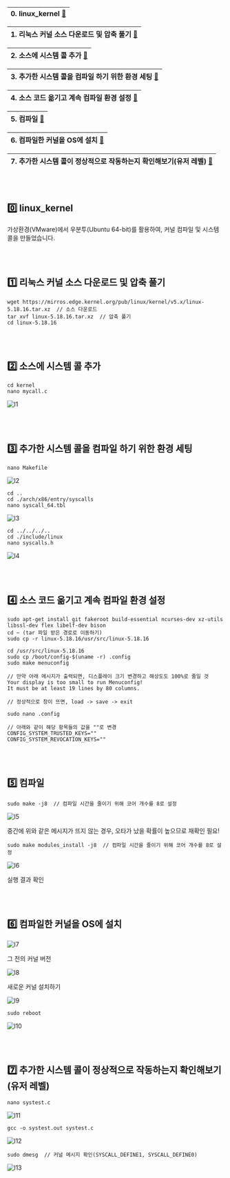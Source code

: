 |0. linux_kernel [🔻](https://github.com/hardy716/linux_kernel#0%EF%B8%8F⃣--linux_kernel)|
|---|

|1. 리눅스 커널 소스 다운로드 및 압축 풀기 [🔻](https://github.com/hardy716/linux_kernel#1%EF%B8%8F⃣--리눅스-커널-소스-다운로드-및-압축-풀기)|
|---|

|2. 소스에 시스템 콜 추가 [🔻](https://github.com/hardy716/linux_kernel#2%EF%B8%8F⃣--소스에-시스템-콜-추가)|
|---|

|3. 추가한 시스템 콜을 컴파일 하기 위한 환경 세팅 [🔻](https://github.com/hardy716/linux_kernel#3%EF%B8%8F⃣--추가한-시스템-콜을-컴파일-하기-위한-환경-세팅)|
|---|

|4. 소스 코드 옮기고 계속 컴파일 환경 설정 [🔻](https://github.com/hardy716/linux_kernel#4%EF%B8%8F⃣--소스-코드-옮기고-계속-컴파일-환경-설정)|
|---|

|5. 컴파일 [🔻](https://github.com/hardy716/linux_kernel#5%EF%B8%8F⃣--컴파일)|
|---|

|6. 컴파일한 커널을 OS에 설치 [🔻](https://github.com/hardy716/linux_kernel#6%EF%B8%8F⃣--컴파일한-커널을-os에-설치)|
|---|

|7. 추가한 시스템 콜이 정상적으로 작동하는지 확인해보기(유저 레벨) [🔻](https://github.com/hardy716/linux_kernel#7%EF%B8%8F⃣--추가한-시스템-콜이-정상적으로-작동하는지-확인해보기유저-레벨)|
|---|

<br></br>

## 0️⃣  linux_kernel

가상환경(VMware)에서 우분투(Ubuntu 64-bit)를 활용하여, 커널 컴파일 및 시스템 콜을 만들었습니다.

<br></br>

## 1️⃣  리눅스 커널 소스 다운로드 및 압축 풀기

```
wget https://mirros.edge.kernel.org/pub/linux/kernel/v5.x/linux-5.18.16.tar.xz  // 소스 다운로드
tar xvf linux-5.18.16.tar.xz  // 압축 풀기
cd linux-5.18.16
```

<br></br>

## 2️⃣  소스에 시스템 콜 추가

```
cd kernel
nano mycall.c
```

![l1](https://github.com/hardy716/linux_kernel/assets/101140679/b65298ac-f620-4e6b-9216-b178c7fe76ee)

<br></br>

## 3️⃣  추가한 시스템 콜을 컴파일 하기 위한 환경 세팅

```
nano Makefile
```

![l2](https://github.com/hardy716/linux_kernel/assets/101140679/ead27db9-4a45-4857-8007-e1a403ed3882)

```
cd ..
cd ./arch/x86/entry/syscalls
nano syscall_64.tbl
```
![l3](https://github.com/hardy716/linux_kernel/assets/101140679/4ea22ab5-a812-4ae6-9fcd-f7dfef84bd0b)

```
cd ../../../..
cd ./include/linux
nano syscalls.h
```
![l4](https://github.com/hardy716/linux_kernel/assets/101140679/3bd96836-5d87-421a-862c-7eb08ffdcddb)

<br></br>

## 4️⃣  소스 코드 옮기고 계속 컴파일 환경 설정

```
sudo apt-get install git fakeroot build-essential ncurses-dev xz-utils libssl-dev flex libelf-dev bison
cd ~ (tar 파일 받은 경로로 이동하기)
sudo cp -r linux-5.18.16/usr/src/linux-5.18.16
```

```
cd /usr/src/linux-5.18.16
sudo cp /boot/config-$(uname -r) .config
sudo make menuconfig
```

```
// 만약 아래 메시지가 출력되면, 디스플레이 크기 변경하고 해상도도 100%로 줄일 것
Your display is too small to run Menuconfig!
It must be at least 19 lines by 80 columns.

// 정상적으로 창이 뜨면, load -> save -> exit
```

```
sudo nano .config

// 아래와 같이 해당 항목들의 값을 ""로 변경
CONFIG_SYSTEM_TRUSTED_KEYS=""
CONFIG_SYSTEM_REVOCATION_KEYS=""
```

<br></br>

## 5️⃣  컴파일

```
sudo make -j8  // 컴파일 시간을 줄이기 위해 코어 개수를 8로 설정
```
![l5](https://github.com/hardy716/linux_kernel/assets/101140679/9e92743c-58e4-489e-ab2a-5843be897065)

중간에 위와 같은 메시지가 뜨지 않는 경우, 오타가 났을 확률이 높으므로 재확인 필요!

```
sudo make modules_install -j8  // 컴파일 시간을 줄이기 위해 코어 개수를 8로 설정
```
![l6](https://github.com/hardy716/linux_kernel/assets/101140679/5d2b0bee-cb86-4f90-9cd3-2cd1fbed86dc)

실행 결과 확인

<br></br>

## 6️⃣  컴파일한 커널을 OS에 설치

![l7](https://github.com/hardy716/linux_kernel/assets/101140679/c346ad2a-57d4-41a4-a45c-c558235ed880)

그 전의 커널 버전

![l8](https://github.com/hardy716/linux_kernel/assets/101140679/83605867-8a05-4f47-b8d6-5019e66b1365)

새로운 커널 설치하기

![l9](https://github.com/hardy716/linux_kernel/assets/101140679/84f53cc4-77f0-47ef-bea6-faf765c2fdd6)

```
sudo reboot
```

![l10](https://github.com/hardy716/linux_kernel/assets/101140679/522b3138-fda1-4eaf-b624-4b84fa756cea)

<br></br>

## 7️⃣  추가한 시스템 콜이 정상적으로 작동하는지 확인해보기(유저 레벨)

```
nano systest.c
```

![l11](https://github.com/hardy716/linux_kernel/assets/101140679/05339f23-3d0b-4349-adef-7453e8180c08)

```
gcc -o systest.out systest.c
```

![l12](https://github.com/hardy716/linux_kernel/assets/101140679/1a66ba64-e3a3-42d3-8594-c58858c1e319)

```
sudo dmesg  // 커널 메시지 확인(SYSCALL_DEFINE1, SYSCALL_DEFINE0)
```

![l13](https://github.com/hardy716/linux_kernel/assets/101140679/0fd98f14-e1f6-4142-836c-088d89471514)

